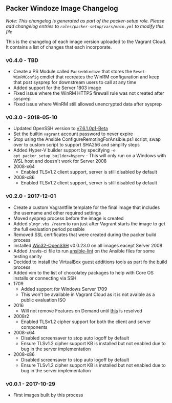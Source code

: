 ## Packer Windoze Image Changelog

_Note: This changelog is generated as part of the packer-setup role. Please add
changelog entries to `roles/packer-setup/vars/main.yml` to modify this file_

This is the changelog of each image version uploaded to the Vagrant Cloud. It
contains a list of changes that each incorporate.

### v0.4.0 - TBD

* Create a PS Module called `PackerWindoze` that stores the `Reset-WinRMConfig` cmdlet that recreates the WinRM configuration and keep that post sysprep for downstream users to call at any time
* Added support for the Server 1803 image
* Fixed issue where the WinRM HTTPS firewall rule was not created after sysprep
* Fixed issue where WinRM still allowed unencrypted data after sysprep

### v0.3.0 - 2018-05-10

* Updated OpenSSH version to [v7.6.1.0p1-Beta](https://github.com/PowerShell/Win32-OpenSSH/releases/tag/v7.6.1.0p1-Beta)
* Set the builtin `vagrant` account password to never expire
* Stop using the Ansible ConfigureRemotingForAnsible.ps1 script, swap over to custom script to support SHA256 and simplify steps
* Added Hyper-V builder support by specifying `-e opt_packer_setup_builder=hyperv` - This will only run on a Windows with WSL host and doesn't work for Server 2008
* 2008-x64
    * Enabled TLSv1.2 client support, server is still disabled by default
* 2008-x86
    * Enabled TLSv1.2 client support, server is still disabled by default

### v0.2.0 - 2017-12-01

* Create a custom Vagrantfile template for the final image that includes the username and other required settings
* Moved sysprep process before the image is created
* Added `slmgr.vbs /rearm` to run just after Vagrant starts the image to get the full evaluation period possible
* Removed SSL certificates that were created during the packer build process
* Installed [Win32-OpenSSH](https://github.com/PowerShell/Win32-OpenSSH) v0.0.23.0 on all images eacept Server 2008
* Added .travis-ci file to run [ansible-lint](https://github.com/willthames/ansible-lint) on the Ansible files for some testing sanity
* Decided to install the VirtualBox guest additions tools as part fo the build process
* Added vim to the list of chocolatey packages to help with Core OS installs or connecting via SSH
* 1709
    * Added support for Windows Server 1709
    * This won't be available in Vagrant Cloud as it is not avaible as a public evaluation ISO
* 2016
    * Will not remove Features on Demand until [this](https://social.msdn.microsoft.com/Forums/en-US/2ad1c1d9-09ba-407e-ba03-951c6f2baa34/features-on-demand-server-2016-source-not-found?forum=ws2016) is resolved
* 2008r2
    * Enabled TLSv1.2 cipher support for both the client and server components
* 2008-x64
    * Disabled screensaver to stop auto logoff by default
    * Ensure TLSv1.2 cipher support KB is installed but not enabled due to bug in the server implementation
* 2008-x86
    * Disabled screensaver to stop auto logoff by default
    * Ensure TLSv1.2 cipher support KB is installed but not enabled due to bug in the server implementation

### v0.0.1 - 2017-10-29

* First images built by this process

